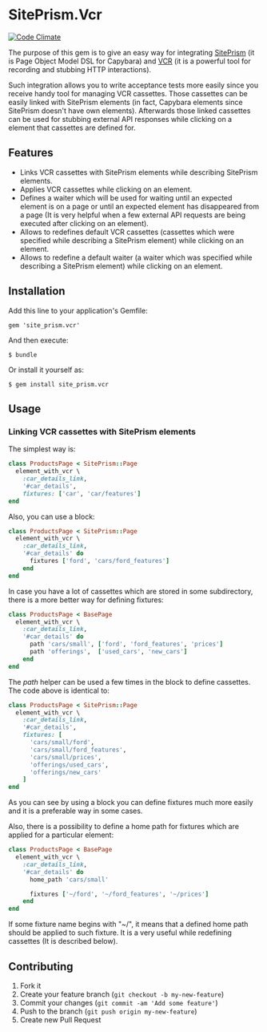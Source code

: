 # SitePrism.Vcr

[![Code Climate](https://codeclimate.com/github/nestd/site_prism.vcr.png)](https://codeclimate.com/github/nestd/site_prism.vcr)

The purpose of this gem is to give an easy way for integrating [SitePrism](https://github.com/natritmeyer/site_prism) (it is Page Object Model DSL for Capybara) and [VCR](https://github.com/vcr/vcr) (it is a powerful tool for recording and stubbing HTTP interactions).

Such integration allows you to write acceptance tests more easily since you receive handy tool for managing VCR cassettes. Those cassettes can be easily linked with SitePrism elements (in fact, Capybara elements since SitePrism doesn't have own elements). Afterwards those linked cassettes can be used for stubbing external API responses while clicking on a element that cassettes are defined for.

## Features

  * Links VCR cassettes with SitePrism elements while describing SitePrism elements.
  * Applies VCR cassettes while clicking on an element.
  * Defines a waiter which will be used for waiting until an expected element is on a page or until an expected element has disappeared from a page (It is very helpful when a few external API requests are being executed after clicking on an element).
  * Allows to redefines default VCR cassettes (cassettes which were specified while describing a SitePrism element) while clicking on an element.
  * Allows to redefine a default waiter (a waiter which was specified while describing a SitePrism element) while clicking on an element.

## Installation

Add this line to your application's Gemfile:

    gem 'site_prism.vcr'

And then execute:

    $ bundle

Or install it yourself as:

    $ gem install site_prism.vcr

## Usage

### Linking VCR cassettes with SitePrism elements

The simplest way is:

```ruby
class ProductsPage < SitePrism::Page
  element_with_vcr \
    :car_details_link,
    '#car_details',
    fixtures: ['car', 'car/features']
end    
```

Also, you can use a block:

```ruby
class ProductsPage < SitePrism::Page
  element_with_vcr \
    :car_details_link,
    '#car_details' do
      fixtures ['ford', 'cars/ford_features']
    end
end    
```

In case you have a lot of cassettes which are stored in some subdirectory, there is a more better way for defining fixtures:

```ruby
class ProductsPage < BasePage
  element_with_vcr \
    :car_details_link,
    '#car_details' do
      path 'cars/small', ['ford', 'ford_features', 'prices']
      path 'offerings',  ['used_cars', 'new_cars']
    end
end    
```

The *path* helper can be used a few times in the block to define cassettes. The code above is identical to:

```ruby
class ProductsPage < SitePrism::Page
  element_with_vcr \
    :car_details_link,
    '#car_details',
    fixtures: [
      'cars/small/ford', 
      'cars/small/ford_features', 
      'cars/small/prices',
      'offerings/used_cars',
      'offerings/new_cars'
    ]
end    
```

As you can see by using a block you can define fixtures much more easily and it is a preferable way in some cases.

Also, there is a possibility to define a home path for fixtures which are applied for a particular element:

```ruby
class ProductsPage < BasePage
  element_with_vcr \
    :car_details_link,
    '#car_details' do
      home_path 'cars/small'

      fixtures ['~/ford', '~/ford_features', '~/prices']
    end
end    
```

If some fixture name begins with "~/", it means that a defined home path should be applied to such fixture. It is a very useful while redefining cassettes (It is described below).

## Contributing

1. Fork it
2. Create your feature branch (`git checkout -b my-new-feature`)
3. Commit your changes (`git commit -am 'Add some feature'`)
4. Push to the branch (`git push origin my-new-feature`)
5. Create new Pull Request
